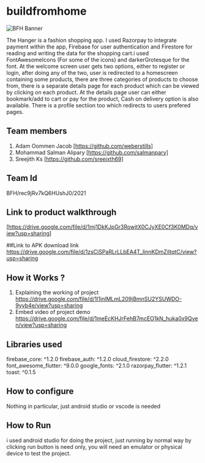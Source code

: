# buildfromhome
![BFH Banner](https://trello-attachments.s3.amazonaws.com/542e9c6316504d5797afbfb9/542e9c6316504d5797afbfc1/39dee8d993841943b5723510ce663233/Frame_19.png)

The Hanger is a fashion shopping app. I used Razorpay to integrate payment within the app, Firebase for user authentication and Firestore for reading and writing the data for the shopping cart.i used FontAwesomeIcons (For some of the icons) and darkerGrotesque for the font. At the welcome screen user gets two options, either to register or login, after doing any of the two, user is redirected to a homescreen containing some products, there are three categories of products to choose from, there is a separate details page for each product which can be viewed by clicking on each product. At the details page user can either bookmark/add to cart or pay for the product, Cash on delivery option is also available. There is a profile sectiion too which redirects to users prefered pages.

## Team members
1. Adam Oommen Jacob [https://github.com/weberstills]
2. Mohammad Salman Alipary [https://github.com/salmanpary]
3. Sreejith Ks [https://github.com/sreejxth69]
## Team Id
BFH/rec9jRv7kQ6HUshJ0/2021

## Link to product walkthrough
[https://drive.google.com/file/d/1mj1DkKJpGr3RowjtX0CJyXE0Cf3K0MDq/view?usp=sharing]

##Link to APK download link
https://drive.google.com/file/d/1zsCiSPaRLrLLbEA4T_linnKDmZiltqtC/view?usp=sharing

## How it Works ?
1. Explaining the working of project https://drive.google.com/file/d/1I1inlMLmL209jBmnSU2YSUWDO-9yyb4e/view?usp=sharing
2. Embed video of project demo https://drive.google.com/file/d/1meEcKHJrFehB7mcEO1kN_huka0x9Qyen/view?usp=sharing
## Libraries used
firebase_core: ^1.2.0
firebase_auth: ^1.2.0
cloud_firestore: ^2.2.0
font_awesome_flutter: ^9.0.0
google_fonts: ^2.1.0
razorpay_flutter: ^1.2.1
toast: ^0.1.5
## How to configure
Nothing in particular, just android studio or vscode is needed
## How to Run
i used android studio for doing the project, just running by normal way by clicking run button is need only, you will need an emulator or physical device to test the project.
